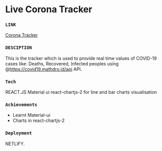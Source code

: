 # Live Corona Tracker 

### `LINK`
[Corona Tracker](https://live-corona-tracker.netlify.app/)

### `DESCIPTION`

This is the tracker which is used to provide real time values of COVID-19 cases like: Deaths, Recovered, Infected peoples using @https://covid19.mathdro.id/api API.

### `Tech`

REACT.JS
Material ui
react-chartjs-2 for line and bar charts visualisation

### `Achievements`
- Learnt Material-ui
- Charts in react-chartjs-2 

### `Deployment`
NETLIFY.

